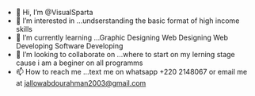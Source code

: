 - 👋 Hi, I’m @VisualSparta
- 👀 I’m interested in ...undserstanding the basic format of high income skills
- 🌱 I’m currently learning ...Graphic Designing Web Designing Web Developing Software Developing
- 💞️ I’m looking to collaborate on ...where to start on my lerning stage cause i am a beginer on all programms
- 📫 How to reach me ...text me on whatsapp +220 2148067 or email me at jallowabdourahman2003@gmail.com

<!---
VisualSparta/VisualSparta is a ✨ special ✨ repository because its `README.md` (this file) appears on your GitHub profile.
You can click the Preview link to take a look at your changes.
--->
